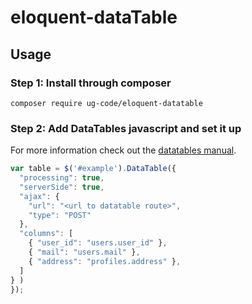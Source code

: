 # eloquent-dataTable

## Usage

### Step 1: Install through composer
```composer require ug-code/eloquent-datatable```

### Step 2: Add DataTables javascript and set it up
For more information check out the [datatables manual](http://datatables.net/manual/index).
```javascript
var table = $('#example').DataTable({
  "processing": true,
  "serverSide": true,
  "ajax": {
    "url": "<url to datatable route>",
    "type": "POST"
  },
  "columns": [
    { "user_id": "users.user_id" },
    { "mail": "users.mail" },
    { "address": "profiles.address" },
  ]
} )
});
```
